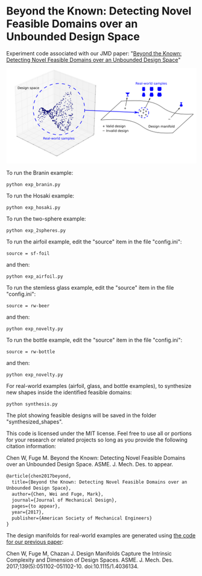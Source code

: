 # Beyond the Known: Detecting Novel Feasible Domains over an Unbounded Design Space
Experiment code associated with our JMD paper: "[Beyond the Known: Detecting Novel Feasible Domains over an Unbounded Design Space](https://mechanicaldesign.asmedigitalcollection.asme.org/article.aspx?articleid=2645709)"

![Alt text](/manifold1.png)

To run the Branin example:
```
python exp_branin.py
```

To run the Hosaki example:
```
python exp_hosaki.py
```

To run the two-sphere example:
```
python exp_2spheres.py
```

To run the airfoil example, edit the "source" item in the file "config.ini":
```
source = sf-foil
``` 
and then:
```
python exp_airfoil.py
```

To run the stemless glass example, edit the "source" item in the file "config.ini":
```
source = rw-beer
``` 
and then:
```
python exp_novelty.py
```

To run the bottle example, edit the "source" item in the file "config.ini":
```
source = rw-bottle
``` 
and then:
```
python exp_novelty.py
```

For real-world examples (airfoil, glass, and bottle examples), to synthesize new shapes inside the identified feasible domains:
```
python synthesis.py
```
The plot showing feasible designs will be saved in the folder "synthesized_shapes".


This code is licensed under the MIT license. Feel free to use all or portions for your research or related projects so long as you provide the following citation information:

Chen W, Fuge M. Beyond the Known: Detecting Novel Feasible Domains over an Unbounded Design Space. ASME. J. Mech. Des. to appear.

    @article{chen2017beyond,
      title={Beyond the Known: Detecting Novel Feasible Domains over an Unbounded Design Space},
      author={Chen, Wei and Fuge, Mark},
      journal={Journal of Mechanical Design},
      pages={to appear},
      year={2017},
      publisher={American Society of Mechanical Engineers}
    }

The design manifolds for real-world examples are generated using [the code for our previous paper](https://github.com/IDEALLab/design_embeddings_jmd_2016):

Chen W, Fuge M, Chazan J. Design Manifolds Capture the Intrinsic Complexity and Dimension of Design Spaces. ASME. J. Mech. Des. 2017;139(5):051102-051102-10. doi:10.1115/1.4036134.
